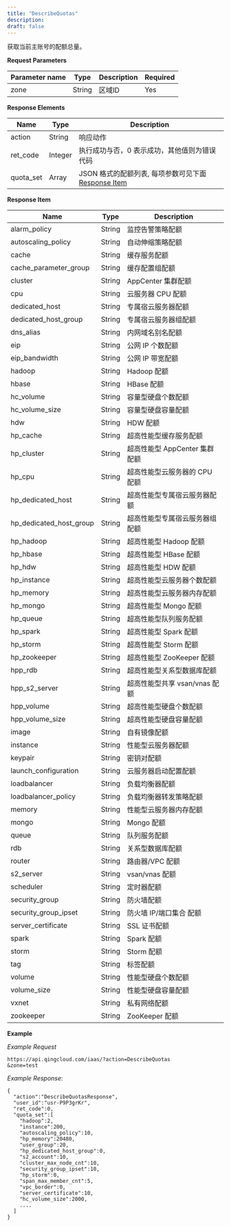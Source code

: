 ```yaml
---
title: "DescribeQuotas"
description: 
draft: false
---
```




获取当前主账号的配额总量。

**Request Parameters**

| Parameter name | Type | Description | Required |
| --- | --- | --- | --- |
| zone | String | 区域ID | Yes |

**Response Elements**

| Name | Type | Description |
| --- | --- | --- |
| action | String | 响应动作 |
| ret_code | Integer | 执行成功与否，0 表示成功，其他值则为错误代码 |
| quota_set | Array | JSON 格式的配额列表, 每项参数可见下面 [Response Item](#response-item) |

**Response Item**

| Name | Type | Description |
| --- | --- | --- |
| alarm_policy | String | 监控告警策略配额 |
| autoscaling_policy | String | 自动伸缩策略配额 |
| cache | String | 缓存服务配额 |
| cache_parameter_group | String | 缓存配置组配额 |
| cluster | String | AppCenter 集群配额 |
| cpu | String | 云服务器 CPU 配额 |
| dedicated_host | String | 专属宿云服务器配额 |
| dedicated_host_group | String | 专属宿云服务器组配额 |
| dns_alias | String | 内网域名别名配额 |
| eip | String | 公网 IP 个数配额 |
| eip_bandwidth | String | 公网 IP 带宽配额 |
| hadoop | String | Hadoop 配额 |
| hbase | String | HBase 配额 |
| hc_volume | String | 容量型硬盘个数配额 |
| hc_volume_size | String | 容量型硬盘容量配额 |
| hdw | String | HDW 配额 |
| hp_cache | String | 超高性能型缓存服务配额 |
| hp_cluster | String | 超高性能型 AppCenter 集群配额 |
| hp_cpu | String | 超高性能型云服务器的 CPU 配额 |
| hp_dedicated_host | String | 超高性能型专属宿云服务器配额 |
| hp_dedicated_host_group | String | 超高性能型专属宿云服务器组配额 |
| hp_hadoop | String | 超高性能型 Hadoop 配额 |
| hp_hbase | String | 超高性能型 HBase 配额 |
| hp_hdw | String | 超高性能型 HDW 配额 |
| hp_instance | String | 超高性能型云服务器个数配额 |
| hp_memory | String | 超高性能型云服务器内存配额 |
| hp_mongo | String | 超高性能型 Mongo 配额 |
| hp_queue | String | 超高性能型队列服务配额 |
| hp_spark | String | 超高性能型 Spark 配额 |
| hp_storm | String | 超高性能型 Storm 配额 |
| hp_zookeeper | String | 超高性能型 ZooKeeper 配额 |
| hpp_rdb | String | 超高性能型关系型数据库配额 |
| hpp_s2_server | String | 超高性能型共享 vsan/vnas 配额 |
| hpp_volume | String | 超高性能型硬盘个数配额 |
| hpp_volume_size | String | 超高性能型硬盘容量配额 |
| image | String | 自有镜像配额 |
| instance | String | 性能型云服务器配额 |
| keypair | String | 密钥对配额 |
| launch_configuration | String | 云服务器启动配置配额 |
| loadbalancer | String | 负载均衡器配额 |
| loadbalancer_policy | String | 负载均衡器转发策略配额 |
| memory | String | 性能型云服务器内存配额 |
| mongo | String | Mongo 配额 |
| queue | String | 队列服务配额 |
| rdb | String | 关系型数据库配额 |
| router | String | 路由器/VPC 配额 |
| s2_server | String | vsan/vnas 配额 |
| scheduler | String | 定时器配额 |
| security_group | String | 防火墙配额 |
| security_group_ipset | String | 防火墙 IP/端口集合 配额 |
| server_certificate | String | SSL 证书配额 |
| spark | String | Spark 配额 |
| storm | String | Storm 配额 |
| tag | String | 标签配额 |
| volume | String | 性能型硬盘个数配额 |
| volume_size | String | 性能型硬盘容量配额 |
| vxnet | String | 私有网络配额 |
| zookeeper | String | ZooKeeper 配额 |

**Example**

_Example Request_

```
https://api.qingcloud.com/iaas/?action=DescribeQuotas
&zone=test
```

_Example Response_:

```
{
  "action":"DescribeQuotasResponse",
  "user_id":"usr-P9P3grKr",
  "ret_code":0,
  "quota_set":[
    "hadoop":2,
    "instance":200,
    "autoscaling_policy":10,
    "hp_memory":20480,
    "user_group":20,
    "hp_dedicated_host_group":0,
    "s2_account":10,
    "cluster_max_node_cnt":10,
    "security_group_ipset":10,
    "hp_storm":0,
    "span_max_member_cnt":5,
    "vpc_border":0,
    "server_certificate":10,
    "hc_volume_size":2000,
    ....
  ]
}
```
